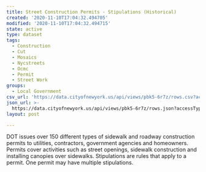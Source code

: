 ```yaml
---
title: Street Construction Permits - Stipulations (Historical)
created: '2020-11-10T17:04:32.494705'
modified: '2020-11-10T17:04:32.494715'
state: active
type: dataset
tags:
  - Construction
  - Cut
  - Mosaics
  - Nycstreets
  - Ocmc
  - Permit
  - Street Work
groups:
  - Local Government
csv_url: 'https://data.cityofnewyork.us/api/views/pbk5-6r7z/rows.csv?accessType=DOWNLOAD'
json_url: >-
  https://data.cityofnewyork.us/api/views/pbk5-6r7z/rows.json?accessType=DOWNLOAD
layout: post

---
```

DOT issues over 150 different types of sidewalk and roadway construction permits to utilities, contractors, government agencies and homeowners. Permits cover activities such as street openings, sidewalk construction and installing canopies over sidewalks.
Stipulations are rules that apply to a permit. One permit may have multiple stipulations.
